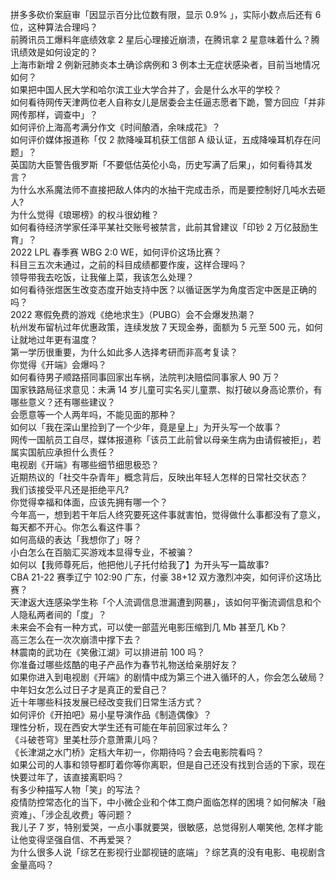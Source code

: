 拼多多砍价案庭审「因显示百分比位数有限，显示 0.9% 」，实际小数点后还有 6 位，这种算法合理吗？  
前腾讯员工爆料年底绩效拿 2 星后心理接近崩溃，在腾讯拿 2 星意味着什么？腾讯绩效是如何设定的？  
上海市新增 2 例新冠肺炎本土确诊病例和 3 例本土无症状感染者，目前当地情况如何？  
如果把中国人民大学和哈尔滨工业大学合并了，会是什么水平的学校？  
如何看待网传天津两位老人自称女儿是居委会主任逼志愿者下跪，警方回应「并非网传那样，调查中」？  
如何评价上海高考满分作文《时间酿酒，余味成花》？  
如何评价媒体报道称「仅 2 款降噪耳机获工信部 A 级认证，五成降噪耳机存在问题」？  
英国防大臣警告俄罗斯「不要低估英伦小岛，历史写满了后果」，如何看待其发言？  
为什么水系魔法师不直接把敌人体内的水抽干完成击杀，而是要控制好几吨水去砸人?  
为什么觉得《琅琊榜》的权斗很幼稚？  
如何看待经济学家任泽平某社交账号被禁言，此前其曾建议「印钞 2 万亿鼓励生育」？  
2022 LPL 春季赛 WBG 2:0 WE，如何评价这场比赛？  
科目三五次未通过，之前的科目成绩都要作废，这样合理吗？  
领导带我去吃饭，让我催上菜，我该怎么处理？  
如何看待张煜医生改变态度开始支持中医？以循证医学为角度否定中医是正确的吗？  
2022 寒假免费的游戏《绝地求生》（PUBG）会不会爆发热潮？  
杭州发布留杭过年优惠政策，连续发放 7 天现金券，面额为 5 元至 500 元，如何让就地过年更有温度？  
第一学历很重要，为什么如此多人选择考研而非高考复读？  
你觉得《开端》会爆吗？  
如何看待男子顺路搭同事回家出车祸，法院判决赔偿同事家人 90 万？  
国家铁路局征求意见：未满 14 岁儿童可实名买儿童票、拟打破以身高论票价，有哪些意义？还有哪些建议？  
会愿意等一个人两年吗，不能见面的那种？  
如何以「我在深山里捡到了一个少年，竟是皇上」为开头写一个故事？  
网传一国航员工自尽，媒体报道称「该员工此前曾以母亲生病为由请假被拒」，若属实国航应承担什么责任？  
电视剧《开端》有哪些细节细思极恐？  
近期热议的「社交牛杂青年」概念背后，反映出年轻人怎样的日常社交状态？  
我们该接受平凡还是拒绝平凡?  
你觉得幸福和体面，应该先拥有哪一个？  
今年高一，想到若干年后人终究要死这件事就害怕，觉得做什么事都没有了意义，每天都不开心。你怎么看这件事？  
如何高级的表达「我想你了」呀？  
小白怎么在百脑汇买游戏本显得专业，不被骗？  
如何以【我师尊死后，他把他儿子托付给我了】为开头写一篇故事?  
CBA 21-22 赛季辽宁 102:90 广东，付豪 38+12 双方激烈冲突，如何评价这场比赛？  
天津返大连感染学生称「个人流调信息泄漏遭到网暴」，该如何平衡流调信息和个人隐私两者间的「度」？  
未来会不会有一种方式，可以使一部蓝光电影压缩到几 Mb 甚至几 Kb？  
高三怎么在一次次崩溃中撑下去？  
林震南的武功在《笑傲江湖》可以排进前 100 吗？  
你准备过哪些炫酷的电子产品作为春节礼物送给亲朋好友？  
如果你进入到电视剧《开端》的剧情中成为第三个进入循环的人，你会怎么破局？  
中年妇女怎么过日子才是真正的爱自己？  
近十年哪些科技发展已经改变我们日常生活方式？  
如何评价《开拍吧》易小星导演作品《制造偶像》？  
理性分析，现在西安大学生还有可能在年前回家过年么？  
《斗破苍穹》里美杜莎介意萧熏儿吗？  
《长津湖之水门桥》定档大年初一，你期待吗？会去电影院看吗？  
如果公司的人事和领导都盯着你等你离职，但是自己还没有找到合适的下家，现在快要过年了，该直接离职吗？  
有多少种描写人物「笑」的写法？  
疫情防控常态化的当下，中小微企业和个体工商户面临怎样的困境？如何解决「融资难」、「涉企乱收费」等问题？  
我儿子 7 岁，特别爱哭，一点小事就要哭，很敏感，总觉得别人嘲笑他, 怎样才能让他变得坚强自信、不再爱哭？  
为什么很多人说「综艺在影视行业鄙视链的底端」？综艺真的没有电影、电视剧含金量高吗？  
